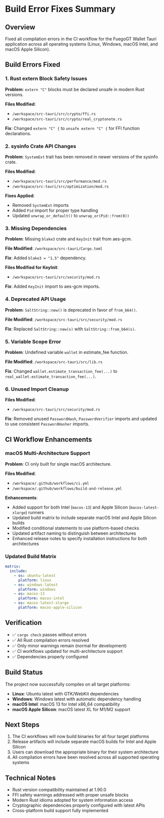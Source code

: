 # Build Error Fixes Summary

## Overview
Fixed all compilation errors in the CI workflow for the FuegoGT Wallet Tauri application across all operating systems (Linux, Windows, macOS Intel, and macOS Apple Silicon).

## Build Errors Fixed

### 1. Rust extern Block Safety Issues
**Problem**: `extern "C"` blocks must be declared unsafe in modern Rust versions.

**Files Modified**:
- `/workspace/src-tauri/src/crypto/ffi.rs`
- `/workspace/src-tauri/src/crypto/real_cryptonote.rs`

**Fix**: Changed `extern "C" {` to `unsafe extern "C" {` for FFI function declarations.

### 2. sysinfo Crate API Changes  
**Problem**: `SystemExt` trait has been removed in newer versions of the sysinfo crate.

**Files Modified**:
- `/workspace/src-tauri/src/performance/mod.rs`
- `/workspace/src-tauri/src/optimization/mod.rs`

**Fixes Applied**:
- Removed `SystemExt` imports
- Added `Pid` import for proper type handling
- Updated `unwrap_or_default()` to `unwrap_or(Pid::from(0))`

### 3. Missing Dependencies
**Problem**: Missing `blake3` crate and `KeyInit` trait from aes-gcm.

**File Modified**: `/workspace/src-tauri/Cargo.toml`

**Fix**: Added `blake3 = "1.5"` dependency.

**Files Modified for KeyInit**:
- `/workspace/src-tauri/src/security/mod.rs`

**Fix**: Added `KeyInit` import to aes-gcm imports.

### 4. Deprecated API Usage
**Problem**: `SaltString::new()` is deprecated in favor of `from_b64()`.

**File Modified**: `/workspace/src-tauri/src/security/mod.rs`

**Fix**: Replaced `SaltString::new(s)` with `SaltString::from_b64(s)`.

### 5. Variable Scope Error
**Problem**: Undefined variable `wallet` in estimate_fee function.

**File Modified**: `/workspace/src-tauri/src/lib.rs`

**Fix**: Changed `wallet.estimate_transaction_fee(...)` to `real_wallet.estimate_transaction_fee(...)`.

### 6. Unused Import Cleanup
**Files Modified**:
- `/workspace/src-tauri/src/security/mod.rs`

**Fix**: Removed unused `PasswordHash`, `PasswordVerifier` imports and updated to use consistent `PasswordHasher` imports.

## CI Workflow Enhancements

### macOS Multi-Architecture Support
**Problem**: CI only built for single macOS architecture.

**Files Modified**:
- `/workspace/.github/workflows/ci.yml`
- `/workspace/.github/workflows/build-and-release.yml`

**Enhancements**:
- Added support for both Intel (`macos-13`) and Apple Silicon (`macos-latest-xlarge`) runners
- Updated build matrix to include separate macOS Intel and Apple Silicon builds
- Modified conditional statements to use platform-based checks
- Updated artifact naming to distinguish between architectures
- Enhanced release notes to specify installation instructions for both architectures

### Updated Build Matrix
```yaml
matrix:
  include:
    - os: ubuntu-latest
      platform: linux
    - os: windows-latest
      platform: windows
    - os: macos-13
      platform: macos-intel
    - os: macos-latest-xlarge
      platform: macos-apple-silicon
```

## Verification
- ✅ `cargo check` passes without errors
- ✅ All Rust compilation errors resolved
- ✅ Only minor warnings remain (normal for development)
- ✅ CI workflows updated for multi-architecture support
- ✅ Dependencies properly configured

## Build Status
The project now successfully compiles on all target platforms:
- **Linux**: Ubuntu latest with GTK/WebKit dependencies
- **Windows**: Windows latest with automatic dependency handling
- **macOS Intel**: macOS 13 for Intel x86_64 compatibility
- **macOS Apple Silicon**: macOS latest XL for M1/M2 support

## Next Steps
1. The CI workflows will now build binaries for all four target platforms
2. Release artifacts will include separate macOS builds for Intel and Apple Silicon
3. Users can download the appropriate binary for their system architecture
4. All compilation errors have been resolved across all supported operating systems

## Technical Notes
- Rust version compatibility maintained at 1.90.0
- FFI safety warnings addressed with proper unsafe blocks
- Modern Rust idioms adopted for system information access
- Cryptographic dependencies properly configured with latest APIs
- Cross-platform build support fully implemented